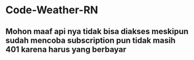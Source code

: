 # Code-Weather-RN
## Mohon maaf api nya tidak bisa diakses meskipun sudah mencoba subscription pun tidak masih 401 karena harus yang berbayar
